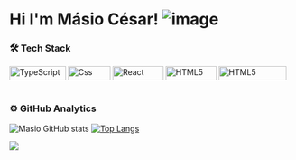 # Hi I'm Másio César! ![image](https://camo.githubusercontent.com/2c8b3670d933220ae3c023fa1d568682975cce3f10799d0d3ff5ecac394b4ee8/68747470733a2f2f6d656469612e67697068792e636f6d2f6d656469612f31326f75664342304d795a31476f2f67697068792e676966)

### 🛠️ Tech Stack

<div style="display: inline_block">
  <img width="100" height="25" align="center" alt="TypeScript" src="https://img.shields.io/badge/TypeScript-007ACC?style=for-the-badge&logo=typescript&logoColor=white" />
  <img width="75" height="25" align="center" alt="Css" src="https://img.shields.io/badge/CSS-239120?&style=for-the-badge&logo=css3&logoColor=white" />
  <img width="90" height="25" align="center" alt="React" src="https://img.shields.io/badge/React-20232A?style=for-the-badge&logo=react&logoColor=61DAFB" />
  <img width="90" height="25" align="center" alt="HTML5" src="https://img.shields.io/badge/HTML5-E34F26?style=for-the-badge&logo=html5&logoColor=white" />
  <img width="120" height="25" align="center" alt="HTML5" src="https://img.shields.io/badge/Visual_Studio_Code-0078D4?style=for-the-badge&logo=visual%20studio%20code&logoColor=white" />

</div>

<br/>

### ⚙️ GitHub Analytics 
![Masio GitHub stats](https://github-readme-stats.vercel.app/api?username=MasioCesar&show_icons=true&theme=dracula)
[![Top Langs](https://github-readme-stats.vercel.app/api/top-langs/?username=MasioCesar&layout=compact)](https://github.com/MasioCesar/github-readme-stats)

<a href="https://www.linkedin.com/in/m%C3%A1sio-c%C3%A9sar-27854821a/"><img src="https://img.shields.io/badge/LinkedIn-0077B5?style=for-the-badge&logo=linkedin&logoColor=white"></img></a>

